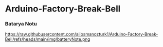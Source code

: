 # Arduino-Factory-Break-Bell

### Batarya Notu
https://raw.githubusercontent.com/aliosmanozturk1/Arduino-Factory-Break-Bell/refs/heads/main/img/batteryNote.png

